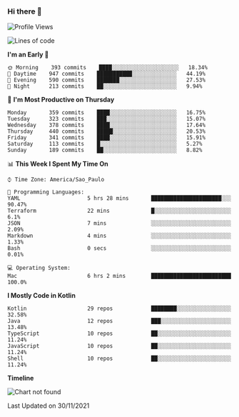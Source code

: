 ### Hi there 👋

<!--
**fernandonogueira/fernandonogueira** is a ✨ _special_ ✨ repository because its `README.md` (this file) appears on your GitHub profile.

Here are some ideas to get you started:

- 🔭 I’m currently working on ...
- 🌱 I’m currently learning ...
- 👯 I’m looking to collaborate on ...
- 🤔 I’m looking for help with ...
- 💬 Ask me about ...
- 📫 How to reach me: ...
- 😄 Pronouns: ...
- ⚡ Fun fact: ...
-->

<!--START_SECTION:waka-->
![Profile Views](http://img.shields.io/badge/Profile%20Views-0-blue)

![Lines of code](https://img.shields.io/badge/From%20Hello%20World%20I%27ve%20Written-457326%20lines%20of%20code-blue)

**I'm an Early 🐤** 

```text
🌞 Morning    393 commits    ████░░░░░░░░░░░░░░░░░░░░░   18.34% 
🌆 Daytime    947 commits    ███████████░░░░░░░░░░░░░░   44.19% 
🌃 Evening    590 commits    ███████░░░░░░░░░░░░░░░░░░   27.53% 
🌙 Night      213 commits    ██░░░░░░░░░░░░░░░░░░░░░░░   9.94%

```
📅 **I'm Most Productive on Thursday** 

```text
Monday       359 commits    ████░░░░░░░░░░░░░░░░░░░░░   16.75% 
Tuesday      323 commits    ███░░░░░░░░░░░░░░░░░░░░░░   15.07% 
Wednesday    378 commits    ████░░░░░░░░░░░░░░░░░░░░░   17.64% 
Thursday     440 commits    █████░░░░░░░░░░░░░░░░░░░░   20.53% 
Friday       341 commits    ████░░░░░░░░░░░░░░░░░░░░░   15.91% 
Saturday     113 commits    █░░░░░░░░░░░░░░░░░░░░░░░░   5.27% 
Sunday       189 commits    ██░░░░░░░░░░░░░░░░░░░░░░░   8.82%

```


📊 **This Week I Spent My Time On** 

```text
⌚︎ Time Zone: America/Sao_Paulo

💬 Programming Languages: 
YAML                     5 hrs 28 mins       ██████████████████████░░░   90.47% 
Terraform                22 mins             █░░░░░░░░░░░░░░░░░░░░░░░░   6.1% 
JSON                     7 mins              ░░░░░░░░░░░░░░░░░░░░░░░░░   2.09% 
Markdown                 4 mins              ░░░░░░░░░░░░░░░░░░░░░░░░░   1.33% 
Bash                     0 secs              ░░░░░░░░░░░░░░░░░░░░░░░░░   0.01%

💻 Operating System: 
Mac                      6 hrs 2 mins        █████████████████████████   100.0%

```

**I Mostly Code in Kotlin** 

```text
Kotlin                   29 repos            ████████░░░░░░░░░░░░░░░░░   32.58% 
Java                     12 repos            ███░░░░░░░░░░░░░░░░░░░░░░   13.48% 
TypeScript               10 repos            ██░░░░░░░░░░░░░░░░░░░░░░░   11.24% 
JavaScript               10 repos            ██░░░░░░░░░░░░░░░░░░░░░░░   11.24% 
Shell                    10 repos            ██░░░░░░░░░░░░░░░░░░░░░░░   11.24%

```


**Timeline**

![Chart not found](https://raw.githubusercontent.com/fernandonogueira/fernandonogueira/master/charts/bar_graph.png) 


 Last Updated on 30/11/2021
<!--END_SECTION:waka-->
